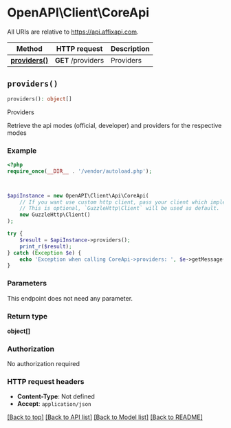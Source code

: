# OpenAPI\Client\CoreApi

All URIs are relative to https://api.affixapi.com.

Method | HTTP request | Description
------------- | ------------- | -------------
[**providers()**](CoreApi.md#providers) | **GET** /providers | Providers


## `providers()`

```php
providers(): object[]
```

Providers

Retrieve the api modes (official, developer) and providers for the respective modes

### Example

```php
<?php
require_once(__DIR__ . '/vendor/autoload.php');



$apiInstance = new OpenAPI\Client\Api\CoreApi(
    // If you want use custom http client, pass your client which implements `GuzzleHttp\ClientInterface`.
    // This is optional, `GuzzleHttp\Client` will be used as default.
    new GuzzleHttp\Client()
);

try {
    $result = $apiInstance->providers();
    print_r($result);
} catch (Exception $e) {
    echo 'Exception when calling CoreApi->providers: ', $e->getMessage(), PHP_EOL;
}
```

### Parameters

This endpoint does not need any parameter.

### Return type

**object[]**

### Authorization

No authorization required

### HTTP request headers

- **Content-Type**: Not defined
- **Accept**: `application/json`

[[Back to top]](#) [[Back to API list]](../../README.md#endpoints)
[[Back to Model list]](../../README.md#models)
[[Back to README]](../../README.md)
